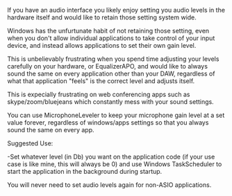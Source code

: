 If you have an audio interface you likely enjoy setting you audio levels in the hardware itself and would like to retain those setting system wide.

Windows has the unfurtunate habit of not retaining those setting, even when you don't allow individual applications to take control of your input device, and instead allows applications to set their own gain level.

This is unbelievably frustrating when you spend time adjusting your levels carefully on your hardware, or EqualizerAPO, and would like to always sound the same on every application other than your DAW, regardless of what that application "feels" is the correct level and adjusts itself.

This is expecially frustrating on web conferencing apps such as skype/zoom/bluejeans which constantly mess with your sound settings.


You can use MicrophoneLeveler to keep your microphone gain level at a set value forever, regardless of windows/apps settings so that you always sound the same on every app.


Suggested Use:

-Set whatever level (in Db) you want on the application code (if your use case is like mine, this will always be 0) and use Windows TaskScheduler to start the application in the background during startup.


You will never need to set audio levels again for non-ASIO applications.
